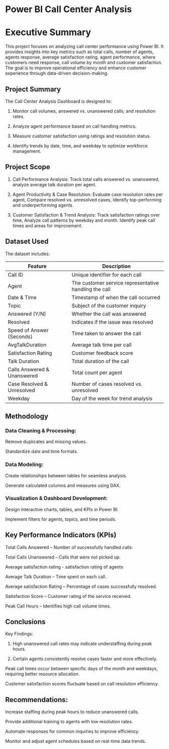 # Power BI Call Center Analysis

# Executive Summary

This project focuses on analyzing call center performance using Power BI. It provides insights into key metrics such as total calls, number of agents, agents response, average satisfaction rating, agent performance, where customers need response, call volume by month and customer satisfaction. The goal is to improve operational efficiency and enhance customer experience through data-driven decision-making.

## Project Summary

The Call Center Analysis Dashboard is designed to:

1. Monitor call volumes, answered vs. unanswered calls, and resolution rates.

2. Analyze agent performance based on call handling metrics.

3. Measure customer satisfaction using ratings and resolution status.

4. Identify trends by date, time, and weekday to optimize workforce management.

## Project Scope

1. Call Performance Analysis: Track total calls answered vs. unanswered, analyze average talk duration per agent.

2. Agent Productivity & Case Resolution: Evaluate case resolution rates per agent, Compare resolved vs. unresolved cases, Identify top-performing and underperforming agents.

3. Customer Satisfaction & Trend Analysis: Track satisfaction ratings over time, Analyze call patterns by weekday and month. Identify peak call times and areas for improvement.

## Dataset Used

The dataset includes:

| Feature                       | Description                                      |
|--------------------------------|--------------------------------------------------|
| Call ID                        | Unique identifier for each call                  |
| Agent                          | The customer service representative handling the call |
| Date & Time                    | Timestamp of when the call occurred              |
| Topic                          | Subject of the customer inquiry                  |
| Answered (Y/N)                 | Whether the call was answered                    |
| Resolved                       | Indicates if the issue was resolved              |
| Speed of Answer (Seconds)      | Time taken to answer the call                    |
| AvgTalkDuration                | Average talk time per call                       |
| Satisfaction Rating            | Customer feedback score                          |
| Talk Duration                  | Total duration of the call                       |
| Calls Answered & Unanswered    | Total count per agent                            |
| Case Resolved & Unresolved     | Number of cases resolved vs. unresolved         |
| Weekday                        | Day of the week for trend analysis              |


## Methodology

### Data Cleaning & Processing:

Remove duplicates and missing values.

Standardize date and time formats.

### Data Modeling:

Create relationships between tables for seamless analysis.

Generate calculated columns and measures using DAX.

### Visualization & Dashboard Development:

Design interactive charts, tables, and KPIs in Power BI.

Implement filters for agents, topics, and time periods.

## Key Performance Indicators (KPIs)

Total Calls Answered – Number of successfully handled calls.

Total Calls Unanswered – Calls that were not picked up.

Average satisfaction rating - satisfaction rating of agents

Average Talk Duration – Time spent on each call.

Average satisfaction Rating – Percentage of cases successfully resolved.

Satisfaction Score – Customer rating of the service received.

Peak Call Hours – Identifies high call volume times.

## Conclusions

Key Findings:

1. High unanswered call rates may indicate understaffing during peak hours.

2. Certain agents consistently resolve cases faster and more effectively.

Peak call times occur between specific days of the month and weekdays, requiring better resource allocation.

Customer satisfaction scores fluctuate based on call resolution efficiency.

## Recommendations:

Increase staffing during peak hours to reduce unanswered calls.

Provide additional training to agents with low resolution rates.

Automate responses for common inquiries to improve efficiency.

Monitor and adjust agent schedules based on real-time data trends.
